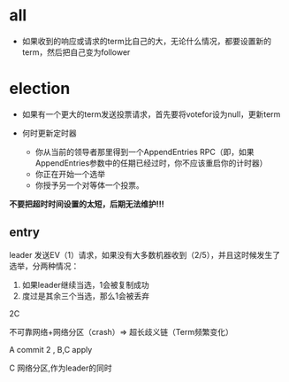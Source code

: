# all
- 如果收到的响应或请求的term比自己的大，无论什么情况，都要设置新的term，然后把自己变为follower
# election

- 如果有一个更大的term发送投票请求，首先要将votefor设为null，更新term

- 何时更新定时器
  - 你从当前的领导者那里得到一个AppendEntries RPC（即，如果AppendEntries参数中的任期已经过时，你不应该重启你的计时器）
  - 你正在开始一个选举
  - 你授予另一个对等体一个投票。

**不要把超时时间设置的太短，后期无法维护!!!**
## entry

leader 发送EV（1）请求，如果没有大多数机器收到（2/5），并且这时候发生了选举，分两种情况：
1. 如果leader继续当选，1会被复制成功
2. 度过是其余三个当选，那么1会被丢弃


2C

不可靠网络+网络分区（crash）=> 超长歧义链（Term频繁变化）

A commit 2 , B,C apply

C 网络分区,作为leader的同时



